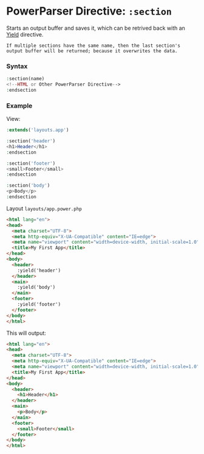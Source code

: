 # PowerParser Directive: `:section`

Starts an output buffer and saves it, which can be retrived back with an [Yield](../powerparser_directive_yield/) directive.

<div class="alert alert-warning">
    <span class="alert-icon"></span>
    
    If multiple sections have the same name, then the last section's output buffer will be returned; because it overwrites the data.
</div>

### Syntax

```php
:section(name)
<!--HTML or Other PowerParser Directive-->
:endsection
```

### Example

View:

```php
:extends('layouts.app')

:section('header')
<h1>Header</h1>
:endsection

:section('footer')
<small>Footer</small>
:endsection

:section('body')
<p>Body</p>
:endsection
```

Layout `layouts/app.power.php`
```html
<html lang="en">
<head>
  <meta charset="UTF-8">
  <meta http-equiv="X-UA-Compatible" content="IE=edge">
  <meta name="viewport" content="width=device-width, initial-scale=1.0">
  <title>My First App</title>
</head>
<body>
  <header>
    :yield('header')
  </header>
  <main>
    :yield('body')
  </main>
  <footer>
    :yield('footer')
  </footer>
</body>
</html>
```


This will output:

```html
<html lang="en">
<head>
  <meta charset="UTF-8">
  <meta http-equiv="X-UA-Compatible" content="IE=edge">
  <meta name="viewport" content="width=device-width, initial-scale=1.0">
  <title>My First App</title>
</head>
<body>
  <header>
    <h1>Header</h1>
  </header>
  <main>
    <p>Body</p>
  </main>
  <footer>
    <small>Footer</small>
  </footer>
</body>
</html>
```
